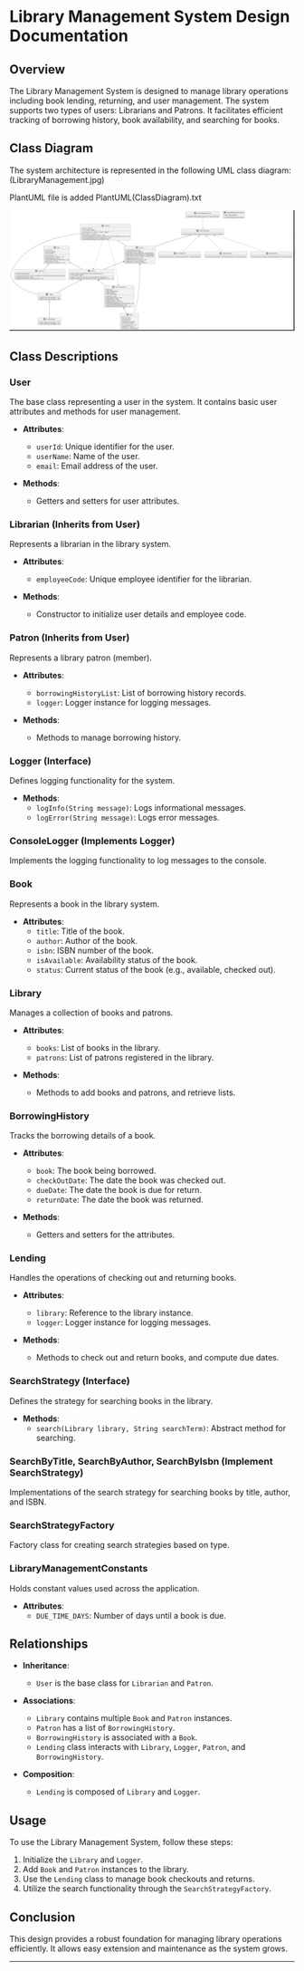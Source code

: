 # Library Management System Design Documentation

## Overview
The Library Management System is designed to manage library operations including book lending, returning, and user management. The system supports two types of users: Librarians and Patrons. It facilitates efficient tracking of borrowing history, book availability, and searching for books.

## Class Diagram
The system architecture is represented in the following UML class diagram: (LibraryManagement.jpg)

PlantUML file is added PlantUML(ClassDiagram).txt

![Alt text](LibraryManagement.jpg)

## Class Descriptions

### User
The base class representing a user in the system. It contains basic user attributes and methods for user management.
- **Attributes**:
  - `userId`: Unique identifier for the user.
  - `userName`: Name of the user.
  - `email`: Email address of the user.
  
- **Methods**:
  - Getters and setters for user attributes.

### Librarian (Inherits from User)
Represents a librarian in the library system.
- **Attributes**:
  - `employeeCode`: Unique employee identifier for the librarian.
  
- **Methods**:
  - Constructor to initialize user details and employee code.

### Patron (Inherits from User)
Represents a library patron (member).
- **Attributes**:
  - `borrowingHistoryList`: List of borrowing history records.
  - `logger`: Logger instance for logging messages.
  
- **Methods**:
  - Methods to manage borrowing history.

### Logger (Interface)
Defines logging functionality for the system.
- **Methods**:
  - `logInfo(String message)`: Logs informational messages.
  - `logError(String message)`: Logs error messages.

### ConsoleLogger (Implements Logger)
Implements the logging functionality to log messages to the console.

### Book
Represents a book in the library system.
- **Attributes**:
  - `title`: Title of the book.
  - `author`: Author of the book.
  - `isbn`: ISBN number of the book.
  - `isAvailable`: Availability status of the book.
  - `status`: Current status of the book (e.g., available, checked out).

### Library
Manages a collection of books and patrons.
- **Attributes**:
  - `books`: List of books in the library.
  - `patrons`: List of patrons registered in the library.
  
- **Methods**:
  - Methods to add books and patrons, and retrieve lists.

### BorrowingHistory
Tracks the borrowing details of a book.
- **Attributes**:
  - `book`: The book being borrowed.
  - `checkOutDate`: The date the book was checked out.
  - `dueDate`: The date the book is due for return.
  - `returnDate`: The date the book was returned.
  
- **Methods**:
  - Getters and setters for the attributes.

### Lending
Handles the operations of checking out and returning books.
- **Attributes**:
  - `library`: Reference to the library instance.
  - `logger`: Logger instance for logging messages.
  
- **Methods**:
  - Methods to check out and return books, and compute due dates.

### SearchStrategy (Interface)
Defines the strategy for searching books in the library.
- **Methods**:
  - `search(Library library, String searchTerm)`: Abstract method for searching.

### SearchByTitle, SearchByAuthor, SearchByIsbn (Implement SearchStrategy)
Implementations of the search strategy for searching books by title, author, and ISBN.

### SearchStrategyFactory
Factory class for creating search strategies based on type.

### LibraryManagementConstants
Holds constant values used across the application.
- **Attributes**:
  - `DUE_TIME_DAYS`: Number of days until a book is due.

## Relationships
- **Inheritance**:
  - `User` is the base class for `Librarian` and `Patron`.
  
- **Associations**:
  - `Library` contains multiple `Book` and `Patron` instances.
  - `Patron` has a list of `BorrowingHistory`.
  - `BorrowingHistory` is associated with a `Book`.
  - `Lending` class interacts with `Library`, `Logger`, `Patron`, and `BorrowingHistory`.
  
- **Composition**:
  - `Lending` is composed of `Library` and `Logger`.

## Usage
To use the Library Management System, follow these steps:
1. Initialize the `Library` and `Logger`.
2. Add `Book` and `Patron` instances to the library.
3. Use the `Lending` class to manage book checkouts and returns.
4. Utilize the search functionality through the `SearchStrategyFactory`.

## Conclusion
This design provides a robust foundation for managing library operations efficiently. It allows easy extension and maintenance as the system grows.

---
